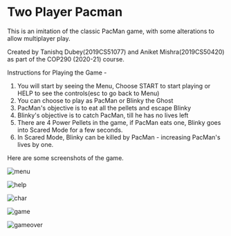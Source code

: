 # Two Player Pacman

This is an imitation of the classic PacMan game, with some alterations to allow multiplayer play.

Created by Tanishq Dubey(2019CS51077) and Aniket Mishra(2019CS50420) as part of the COP290 (2020-21) course.

Instructions for Playing the Game -
1. You will start by seeing the Menu, Choose START to start playing or HELP to see the controls(esc to go back to Menu)
2. You can choose to play as PacMan or Blinky the Ghost
3. PacMan's objective is to eat all the pellets and escape Blinky
4. Blinky's objective is to catch PacMan, till he has no lives left
5. There are 4 Power Pellets in the game, if PacMan eats one, Blinky goes into Scared Mode for a few seconds.
6. In Scared Mode, Blinky can be killed by PacMan - increasing PacMan's lives by one.


Here are some screenshots of the game.

![menu](SS/Menu.png)

![help](SS/Help.png)

![char](SS/ChooseChar.png)

![game](SS/Maze.png)

![gameover](SS/GameOver.png)
